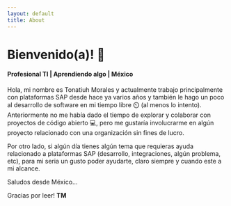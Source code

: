 ```yaml
---
layout: default
title: About
---
```

# Bienvenido(a)! 👋  

#### <i class="fa fa-graduation-cap"></i> Profesional TI | <i class="fa fa-leanpub"></i> Aprendiendo algo | <i class="fa fa-map-marker"></i> México

Hola, mi nombre es Tonatiuh Morales y actualmente trabajo principalmente con plataformas SAP desde hace ya varios años y también le hago un poco al desarrollo de software en mi tiempo libre ⏲️ (al menos lo intento). Anteriormente no me había dado el tiempo de explorar y colaborar con proyectos de código abierto 💻, pero me gustaría involucrarme en algún proyecto relacionado con una organización sin fines de lucro.  

Por otro lado, si algún día tienes algún tema que requieras ayuda relacionado a plataformas SAP (desarrollo, integraciones, algún problema, etc), para mi seria un gusto poder ayudarte, claro siempre y cuando este a mi alcance.  

Saludos desde México...  

Gracias por leer! **TM**
